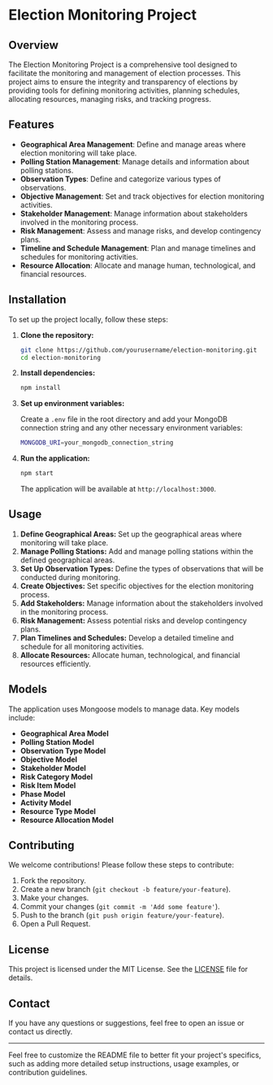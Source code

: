 
# Election Monitoring Project

## Overview

The Election Monitoring Project is a comprehensive tool designed to facilitate the monitoring and management of election processes. This project aims to ensure the integrity and transparency of elections by providing tools for defining monitoring activities, planning schedules, allocating resources, managing risks, and tracking progress.

## Features

- **Geographical Area Management**: Define and manage areas where election monitoring will take place.
- **Polling Station Management**: Manage details and information about polling stations.
- **Observation Types**: Define and categorize various types of observations.
- **Objective Management**: Set and track objectives for election monitoring activities.
- **Stakeholder Management**: Manage information about stakeholders involved in the monitoring process.
- **Risk Management**: Assess and manage risks, and develop contingency plans.
- **Timeline and Schedule Management**: Plan and manage timelines and schedules for monitoring activities.
- **Resource Allocation**: Allocate and manage human, technological, and financial resources.

## Installation

To set up the project locally, follow these steps:

1. **Clone the repository:**

    ```sh
    git clone https://github.com/yourusername/election-monitoring.git
    cd election-monitoring
    ```

2. **Install dependencies:**

    ```sh
    npm install
    ```

3. **Set up environment variables:**

    Create a `.env` file in the root directory and add your MongoDB connection string and any other necessary environment variables:

    ```sh
    MONGODB_URI=your_mongodb_connection_string
    ```

4. **Run the application:**

    ```sh
    npm start
    ```

    The application will be available at `http://localhost:3000`.

## Usage

1. **Define Geographical Areas:** Set up the geographical areas where monitoring will take place.
2. **Manage Polling Stations:** Add and manage polling stations within the defined geographical areas.
3. **Set Up Observation Types:** Define the types of observations that will be conducted during monitoring.
4. **Create Objectives:** Set specific objectives for the election monitoring process.
5. **Add Stakeholders:** Manage information about the stakeholders involved in the monitoring process.
6. **Risk Management:** Assess potential risks and develop contingency plans.
7. **Plan Timelines and Schedules:** Develop a detailed timeline and schedule for all monitoring activities.
8. **Allocate Resources:** Allocate human, technological, and financial resources efficiently.

## Models

The application uses Mongoose models to manage data. Key models include:

- **Geographical Area Model**
- **Polling Station Model**
- **Observation Type Model**
- **Objective Model**
- **Stakeholder Model**
- **Risk Category Model**
- **Risk Item Model**
- **Phase Model**
- **Activity Model**
- **Resource Type Model**
- **Resource Allocation Model**

## Contributing

We welcome contributions! Please follow these steps to contribute:

1. Fork the repository.
2. Create a new branch (`git checkout -b feature/your-feature`).
3. Make your changes.
4. Commit your changes (`git commit -m 'Add some feature'`).
5. Push to the branch (`git push origin feature/your-feature`).
6. Open a Pull Request.

## License

This project is licensed under the MIT License. See the [LICENSE](LICENSE) file for details.

## Contact

If you have any questions or suggestions, feel free to open an issue or contact us directly.

---

Feel free to customize the README file to better fit your project's specifics, such as adding more detailed setup instructions, usage examples, or contribution guidelines.